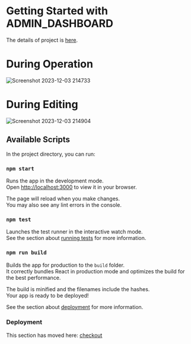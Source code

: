 # Getting Started with ADMIN_DASHBOARD

The details of project is [here](https://dark-shield-55e.notion.site/Admin-Dashboard-3bc214bb876e4453ae3cd23288548689).

# During Operation
![Screenshot 2023-12-03 214733](https://github.com/swarupe7/admin-dashboard/assets/85427735/94be4b1e-db28-4ba0-b433-1acddcb4b32c)


# During Editing
![Screenshot 2023-12-03 214904](https://github.com/swarupe7/admin-dashboard/assets/85427735/0958c777-9154-496e-8fbe-285d96b0991e)



## Available Scripts

In the project directory, you can run:

### `npm start`

Runs the app in the development mode.\
Open [http://localhost:3000](http://localhost:3000) to view it in your browser.

The page will reload when you make changes.\
You may also see any lint errors in the console.

### `npm test`

Launches the test runner in the interactive watch mode.\
See the section about [running tests](https://facebook.github.io/create-react-app/docs/running-tests) for more information.

### `npm run build`

Builds the app for production to the `build` folder.\
It correctly bundles React in production mode and optimizes the build for the best performance.

The build is minified and the filenames include the hashes.\
Your app is ready to be deployed!

See the section about [deployment](https://facebook.github.io/create-react-app/docs/deployment) for more information.

### Deployment

This section has moved here: [checkout](https://admin-dashboard-seven-lime.vercel.app/)


